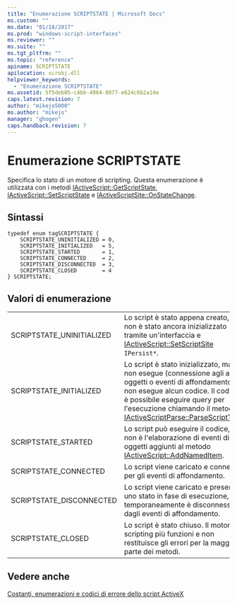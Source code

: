 ```yaml
---
title: "Enumerazione SCRIPTSTATE | Microsoft Docs"
ms.custom: ""
ms.date: "01/18/2017"
ms.prod: "windows-script-interfaces"
ms.reviewer: ""
ms.suite: ""
ms.tgt_pltfrm: ""
ms.topic: "reference"
apiname: SCRIPTSTATE
apilocation: scrobj.dll
helpviewer_keywords: 
  - "Enumerazione SCRIPTSTATE"
ms.assetid: 5f5deb05-c4bb-4964-8077-e624c6b2a14e
caps.latest.revision: 7
author: "mikejo5000"
ms.author: "mikejo"
manager: "ghogen"
caps.handback.revision: 7
---
```

# Enumerazione SCRIPTSTATE
Specifica lo stato di un motore di scripting.  Questa enumerazione è utilizzata con i metodi [IActiveScript::GetScriptState](../../winscript/reference/iactivescript-getscriptstate.md), [IActiveScript::SetScriptState](../../winscript/reference/iactivescript-setscriptstate.md) e [IActiveScriptSite::OnStateChange](../../winscript/reference/iactivescriptsite-onstatechange.md).  
  
## Sintassi  
  
```  
typedef enum tagSCRIPTSTATE {  
    SCRIPTSTATE_UNINITIALIZED = 0,  
    SCRIPTSTATE_INITIALIZED   = 5,  
    SCRIPTSTATE_STARTED       = 1,  
    SCRIPTSTATE_CONNECTED     = 2,  
    SCRIPTSTATE_DISCONNECTED  = 3,  
    SCRIPTSTATE_CLOSED        = 4  
} SCRIPTSTATE;  
```  
  
## Valori di enumerazione  
  
|||  
|-|-|  
|SCRIPTSTATE\_UNINITIALIZED|Lo script è stato appena creato, ma non è stato ancora inizializzato tramite un'interfaccia e [IActiveScript::SetScriptSite](../../winscript/reference/iactivescript-setscriptsite.md) `IPersist*`.|  
|SCRIPTSTATE\_INITIALIZED|Lo script è stato inizializzato, ma non esegue \(connessione agli altri oggetti o eventi di affondamento\) o non esegue alcun codice.  Il codice è possibile eseguire query per l'esecuzione chiamando il metodo [IActiveScriptParse::ParseScriptText](../../winscript/reference/iactivescriptparse-parsescripttext.md).|  
|SCRIPTSTATE\_STARTED|Lo script può eseguire il codice, ma non è l'elaborazione di eventi di oggetti aggiunti al metodo [IActiveScript::AddNamedItem](../../winscript/reference/iactivescript-addnameditem.md).|  
|SCRIPTSTATE\_CONNECTED|Lo script viene caricato e connessi per gli eventi di affondamento.|  
|SCRIPTSTATE\_DISCONNECTED|Lo script viene caricato e presenta uno stato in fase di esecuzione, ma temporaneamente è disconnesso dagli eventi di affondamento.|  
|SCRIPTSTATE\_CLOSED|Lo script è stato chiuso.  Il motore di scripting più funzioni e non restituisce gli errori per la maggior parte dei metodi.|  
  
## Vedere anche  
 [Costanti, enumerazioni e codici di errore dello script ActiveX](../../winscript/reference/active-script-constants-enumerations-and-error-codes.md)